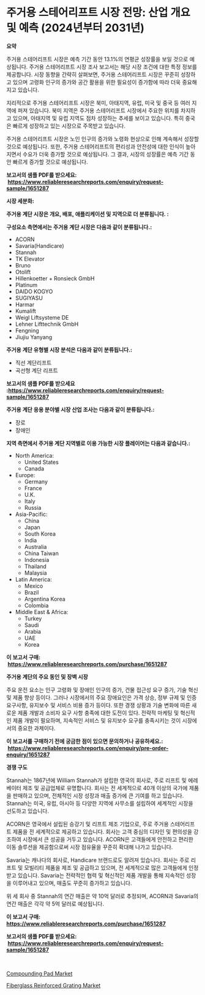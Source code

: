<p><h1>주거용 스테어리프트 시장 전망: 산업 개요 및 예측 (2024년부터 2031년)</h1></p><p><strong>요약</strong></p>
<p><p>주거용 스테어리프트 시장은 예측 기간 동안 13.1%의 연평균 성장률을 보일 것으로 예상됩니다. 주거용 스테어리프트 시장 조사 보고서는 해당 시장 조건에 대한 특정 정보를 제공합니다. 시장 동향을 간략히 살펴보면, 주거용 스테어리프트 시장은 꾸준히 성장하고 있으며 고령화 인구의 증가와 공간 활용을 위한 필요성이 증가함에 따라 더욱 중요해지고 있습니다.</p><p>지리적으로 주거용 스테어리프트 시장은 북미, 아태지역, 유럽, 미국 및 중국 등 여러 지역에 퍼져 있습니다. 북미 지역은 주거용 스테어리프트 시장에서 주요한 위치를 차지하고 있으며, 아태지역 및 유럽 지역도 점차 성장하는 추세를 보이고 있습니다. 특히 중국은 빠르게 성장하고 있는 시장으로 주목받고 있습니다.</p><p>주거용 스테어리프트 시장은 노인 인구의 증가와 노령화 현상으로 인해 계속해서 성장할 것으로 예상됩니다. 또한, 주거용 스테어리프트의 편리성과 안전성에 대한 인식이 높아지면서 수요가 더욱 증가할 것으로 예상됩니다. 그 결과, 시장의 성장률은 예측 기간 동안 빠르게 증가할 것으로 예상됩니다.</p></p>
<p><strong>보고서의 샘플 PDF를 받으세요: &nbsp;<a href="https://www.reliableresearchreports.com/enquiry/request-sample/1651287">https://www.reliableresearchreports.com/enquiry/request-sample/1651287</a></strong></p>
<p><strong>시장 세분화:</strong></p>
<p><strong> 주거용 계단 시장은 개요, 배포, 애플리케이션 및 지역으로 더 분류됩니다. :</strong></p>
<p><strong>구성요소 측면에서는 주거용 계단 시장은 다음과 같이 분류됩니다.:</strong></p>
<p><ul><li>ACORN</li><li>Savaria(Handicare)</li><li>Stannah</li><li>TK Elevator</li><li>Bruno</li><li>Otolift</li><li>Hillenkoetter + Ronsieck GmbH</li><li>Platinum</li><li>DAIDO KOGYO</li><li>SUGIYASU</li><li>Harmar</li><li>Kumalift</li><li>Weigl Liftsysteme DE</li><li>Lehner Lifttechnik GmbH</li><li>Fengning</li><li>Jiujiu Yanyang</li></ul></p>
<p><strong> 주거용 계단 유형별 시장 분석은 다음과 같이 분류됩니다.:</strong></p>
<p><ul><li>직선 계단리프트</li><li>곡선형 계단 리프트</li></ul></p>
<p><strong>보고서의 샘플 PDF를 받으세요 :<a href="https://www.reliableresearchreports.com/enquiry/request-sample/1651287">https://www.reliableresearchreports.com/enquiry/request-sample/1651287</a></strong></p>
<p><strong> 주거용 계단 응용 분야별 시장 산업 조사는 다음과 같이 분류됩니다.:</strong></p>
<p><ul><li>장로</li><li>장애인</li></ul></p>
<p><strong>지역 측면에서 주거용 계단 지역별로 이용 가능한 시장 플레이어는 다음과 같습니다.:</strong></p>
<p><ul>
    <li>
        North America:
        <ul>
            <li>United States</li>
            <li>Canada</li>
        </ul>
    </li>
    <li>
        Europe:
        <ul>
            <li>Germany</li>
            <li>France</li>
            <li>U.K.</li>
            <li>Italy</li>
            <li>Russia</li>
        </ul>
    </li>
    <li>
        Asia-Pacific:
        <ul>
            <li>China</li>
            <li>Japan</li>
            <li>South Korea</li>
            <li>India</li>
            <li>Australia</li>
            <li>China Taiwan</li>
            <li>Indonesia</li>
            <li>Thailand</li>
            <li>Malaysia</li>
        </ul>
    </li>
    <li>
        Latin America:
        <ul>
            <li>Mexico</li>
            <li>Brazil</li>
            <li>Argentina Korea</li>
            <li>Colombia</li>
        </ul>
    </li>
    <li>
        Middle East & Africa:
        <ul>
            <li>Turkey</li>
            <li>Saudi</li>
            <li>Arabia</li>
            <li>UAE</li>
            <li>Korea</li>
        </ul>
    </li>
    </ul></p>
<p><strong>이 보고서 구매: &nbsp;<a href="https://www.reliableresearchreports.com/purchase/1651287">https://www.reliableresearchreports.com/purchase/1651287</a></strong></p>
<p><strong>주거용 계단의 주요 동인 및 장벽 시장</strong></p>
<p><p>주요 운전 요소는 인구 고령화 및 장애인 인구의 증가, 건물 접근성 요구 증가, 기술 혁신 및 제품 향상 등이다. 그러나 시장에서의 주요 장애요인은 가격 상승, 정부 규제 및 인증 요구사항, 유지보수 및 서비스 비용 증가 등이다. 또한 경쟁 상황과 기술 변화에 따른 새로운 제품 개발과 소비자 요구 사항 충족에 대한 도전이 있다. 전략적 마케팅 및 혁신적인 제품 개발이 필요하며, 지속적인 서비스 및 유지보수 요구를 충족시키는 것이 시장에서의 중요한 과제이다.</p></p>
<p><strong>이 보고서를 구매하기 전에 궁금한 점이 있으면 문의하거나 공유하세요.: &nbsp;<a href="https://www.reliableresearchreports.com/enquiry/pre-order-enquiry/1651287">https://www.reliableresearchreports.com/enquiry/pre-order-enquiry/1651287</a></strong></p>
<p><strong>경쟁 구도</strong></p>
<p><p>Stannah는 1867년에 William Stannah가 설립한 영국의 회사로, 주로 리프트 및 에레베이터 제조 및 공급업체로 유명합니다. 회사는 전 세계적으로 40개 이상의 국가에 제품을 판매하고 있으며, 전체적인 시장 성장과 매출 증가에 큰 기여를 하고 있습니다. Stannah는 미국, 유럽, 아시아 등 다양한 지역에 사무소를 설립하여 세계적인 시장을 선도하고 있습니다. </p><p>ACORN은 영국에서 설립된 승강기 및 리프트 제조 기업으로, 주로 주거용 스테어리프트 제품을 전 세계적으로 제공하고 있습니다. 회사는 고객 중심의 디자인 및 편의성을 강조하여 시장에서 큰 성공을 거두고 있습니다. ACORN은 고객들에게 안전하고 편리한 이동 솔루션을 제공함으로써 시장 점유율을 꾸준히 확대해 나가고 있습니다.</p><p>Savaria는 캐나다의 회사로, Handicare 브랜드로도 알려져 있습니다. 회사는 주로 리프트 및 모빌리티 제품을 제조 및 공급하고 있으며, 전 세계적으로 많은 고객들에게 인정받고 있습니다. Savaria는 전략적인 협력 및 혁신적인 제품 개발을 통해 지속적인 성장을 이루어내고 있으며, 매출도 꾸준히 증가하고 있습니다.</p><p>위 세 회사 중 Stannah의 연간 매출은 약 10억 달러로 추정되며, ACORN과 Savaria의 연간 매출은 각각 약 5억 달러로 예상됩니다.</p></p>
<p><strong>이 보고서 구매: &nbsp; <a href="https://www.reliableresearchreports.com/purchase/1651287">https://www.reliableresearchreports.com/purchase/1651287</a></strong></p>
<p><strong>보고서의 샘플 PDF를 받으세요: &nbsp;<a href="https://www.reliableresearchreports.com/enquiry/request-sample/1651287">https://www.reliableresearchreports.com/enquiry/request-sample/1651287</a></strong><strong></strong></p>
<p>&nbsp;</p>
<p><p><a href="https://military-diascia-e68.notion.site/Compounding-Pad-Market-Size-Growing-and-Forecasted-for-period-from-2024-2031-and-provides-complete-ee3ec15d779f49b4819119ca6dc848ec">Compounding Pad Market</a></p><p><a href="https://meowing-canidae-761.notion.site/Fiberglass-Reinforced-Grating-Market-Size-and-Examines-its-Market-Scope-with-a-Primary-Focus-on-Gr-749e0dfa1421448f85ad024d9c652569">Fiberglass Reinforced Grating Market</a></p></p>